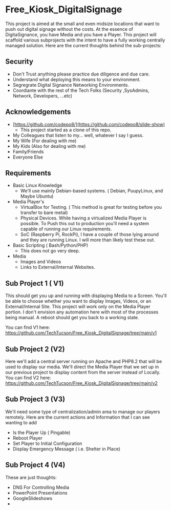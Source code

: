# Free_Kiosk_DigitalSignage

This project is aimed at the small and even midsize locations that want to push out digital signage without the costs. At the essence of DigitaSignance, you have Media and you have a Player. This project will scaffold various subprojects with the intent to have a fully working centrally managed solution. Here are the current thoughts behind the sub-projects:

## Security 
- Don't Trust anything please practice due diligence and due care.
- Understand what deploying this means to your environment.
- Segregrate Digital Signance Networking Environments.
- Coordiante with the rest of the Tech Folks (Security ,SysAdmins, Network, Developers, ...etc)

## Acknowledgements
- [https://github.com/codepo8/](https://github.com/codepo8/slide-show)
  - This project started as a clone of this repo.  
- My Colleagues that listen to my... well, whatever I say I guess.
- My Wife (For dealing with me)
- My Kids (Also for dealing with me)
- Family/Friends
- Everyone Else

## Requirements

- Basic Linux Knowledge
  - We'll use mainly Debian-based systems. ( Debian, PuupyLinux, and Maybe Ubuntu)
- Media Player's
  - VirtualBox for Testing. ( This method is great for testing before you transfer to bare metal)
  - Physical Devices. While having a virtualized Media Player is possible. To Push this out to production you'll need a system capable of running our Linux requirements.
  - SoC (Raspberry Pi, RockPi), I have a couple of those lying around and they are running Linux. I will more than likely test these out. 
- Basic Scripting ( Bash/Python/PHP)
  - This does not go very deep.
- Media
  - Images and Videos
  - Links to External/Internal Websites. 

## Sub Project 1 ( V1)
This should get you up and running with displaying Media to a Screen. You'll be able to choose whether you want to display Images, Videos, or an External/Internal Site. This project will work only on the Media Player portion. I don't envision any automation here with most of the processes being manual. A reboot should get you back to a working state. 

You can find V1 here: https://github.com/TechTucson/Free_Kiosk_DigitalSignage/tree/main/v1

## Sub Project 2 (V2)
Here we'll add a central server running on Apache and PHP8.2 that will be used to display our media. We'll direct the Media Player that we set up in our previous project to display content from the server instead of Locally. 
You can find V2 here: https://github.com/TechTucson/Free_Kiosk_DigitalSignage/tree/main/v2

## Sub Project 3 (V3)
We'll need some type of centralization/admin area to manage our players remotely. Here are the current actions and Information that I can see wanting to add

- Is the Player Up ( Pingable)
- Reboot Player
- Set Player to Initial Configuration
- Display Emergency Message ( i.e. Shelter in Place)

## Sub Project 4 (V4)
These are just thoughts:

- DNS For Controlling Media
- PowerPoint Presentations
- GoogleSlideshows
- 

